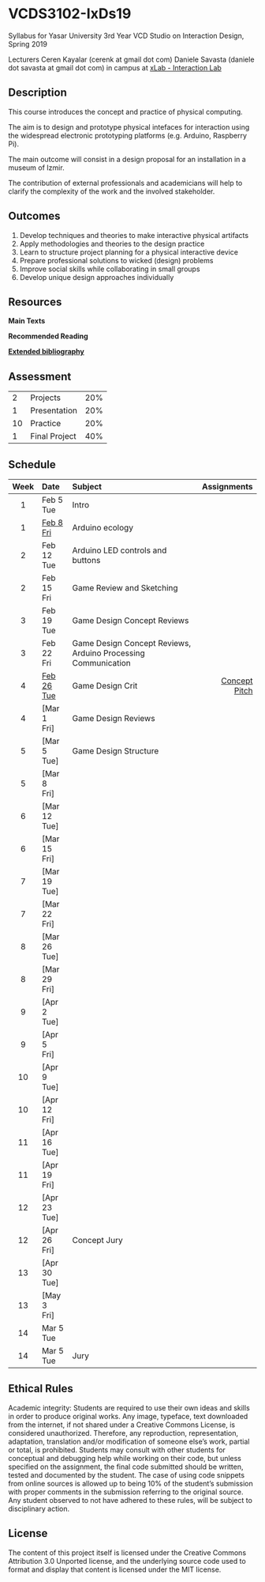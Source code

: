 # VCDS3102-IxDs19
Syllabus for Yasar University 3rd Year VCD Studio on Interaction Design, Spring 2019

Lecturers
Ceren Kayalar (cerenk at gmail dot com)
Daniele Savasta (daniele dot savasta at gmail dot com)
in campus at [xLab - Interaction Lab](http://xlab.yasar.edu.tr)

## Description
This course introduces the concept and practice of physical computing.

The aim is to design and prototype physical intefaces for interaction using the widespread electronic prototyping platforms (e.g. Arduino, Raspberry Pi).

The main outcome will consist in a design proposal for an installation in a museum of Izmir.

The contribution of external professionals and academicians will help to clarify the complexity of the work and the involved stakeholder.

## Outcomes
1. Develop techniques and theories to make interactive physical artifacts
2. Apply methodologies and theories to the design practice
3. Learn to structure project planning for a physical interactive device
4. Prepare professional solutions to wicked (design) problems
5. Improve social skills while collaborating in small groups
6. Develop unique design approaches individually

## Resources

**Main Texts**


**Recommended Reading**

[**Extended bibliography**](https://github.com/ixd-izmir/ixd3101f18/blob/master/extendedBibliography.md)

## Assessment

| | | |
|-|-|-|
|2| Projects |20%|
|1| Presentation |20%|
|10| Practice |20%|
|1| Final Project |40%|


## Schedule

| Week | Date | Subject | Assignments |
|:---:|:-------------|:-------------| -----:|
| 1 | Feb 5<br>Tue | Intro | |
| 1 | [Feb 8<br>Fri](https://github.com/ixd-izmir/ixd3102s19/blob/master/daily/feb8fri.md) | Arduino ecology | |
| 2 | Feb 12<br>Tue | Arduino LED controls and buttons | |
| 2 | Feb 15<br>Fri | Game Review and Sketching | |
| 3 | Feb 19<br>Tue | Game Design Concept Reviews |  |
| 3 | Feb 22<br>Fri | Game Design Concept Reviews, Arduino Processing Communication |  |
| 4 | [Feb 26<br>Tue](https://github.com/ixd-izmir/ixd3102s19/blob/master/daily/feb26tue.md) | Game Design Crit | [Concept Pitch](https://github.com/ixd-izmir/ixd3102s19/blob/master/assignments/conceptPitch.md) |
| 4 | [Mar 1<br>Fri] | Game Design Reviews |  |  
| 5 | [Mar 5<br>Tue] | Game Design Structure |  |  
| 5 | [Mar 8<br>Fri] |  |  |  
| 6 | [Mar 12<br>Tue] |  |  |  
| 6 | [Mar 15<br>Fri] |  |  |  
| 7 | [Mar 19<br>Tue] |  |  |  
| 7 | [Mar 22<br>Fri] |  |  |  
| 8 | [Mar 26<br>Tue] |  |  |  
| 8 | [Mar 29<br>Fri] |  |  |  
| 9 | [Apr 2<br>Tue] |  |  |  
| 9 | [Apr 5<br>Fri] |  |  |  
| 10 | [Apr 9<br>Tue] |  |  |  
| 10 | [Apr 12<br>Fri] |  |  |  
| 11 | [Apr 16<br>Tue] |  |  |  
| 11 | [Apr 19<br>Fri] |  |  |  
| 12 | [Apr 23<br>Tue] |  |  |  
| 12 | [Apr 26<br>Fri] | Concept Jury |  |  
| 13 | [Apr 30<br>Tue] |  |  |  
| 13 | [May 3<br>Fri] |  |  |  
| 14 | Mar 5<br>Tue |  |  |  
| 14 | Mar 5<br>Tue | Jury |  |  



## Ethical Rules
Academic integrity: Students are required to use their own ideas and skills in order to produce original works. Any image, typeface, text downloaded from the internet, if not shared under a Creative Commons License, is considered unauthorized. Therefore, any reproduction, representation, adaptation, translation and/or modification of someone else’s work, partial or total, is prohibited. Students may consult with other students for conceptual and debugging help while working on their code, but unless specified on the assignment, the final code submitted should be written, tested and documented by the student. The case of using code snippets from online sources is allowed up to being 10% of the student’s submission with proper comments in the submission referring to the original source. Any student observed to not have adhered to these rules, will be subject to disciplinary action.

## License
The content of this project itself is licensed under the Creative Commons Attribution 3.0 Unported license, and the underlying source code used to format and display that content is licensed under the MIT license.
